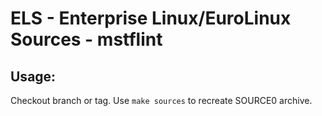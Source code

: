 # ELS - Enterprise Linux/EuroLinux Sources - mstflint
 
## Usage:
  Checkout branch or tag. Use `make sources` to recreate  SOURCE0 archive.
